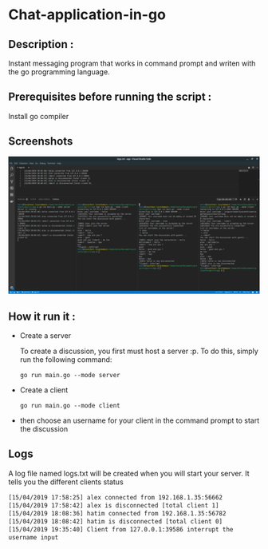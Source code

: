 # Chat-application-in-go

## Description :

Instant messaging program that works in command prompt and writen with the go programming language.

## Prerequisites before running the script :

Install go compiler

## Screenshots

![screenshot of the chat application](images/screenshot.png)
 
## How it run it :

- Create a server
  
  To create a discussion, you first must host a server :p. To do this, simply run the following command:

  ```shell
  go run main.go --mode server
  ```

- Create a client

  ```shell
  go run main.go --mode client
  ```

- then choose an username for your client in the command prompt to start the discussion

## Logs

A log file named logs.txt will be created when you will start your server. It tells you the different clients status

```
[15/04/2019 17:58:25] alex connected from 192.168.1.35:56662
[15/04/2019 17:58:42] alex is disconnected [total client 1]
[15/04/2019 18:08:36] hatim connected from 192.168.1.35:56782
[15/04/2019 18:08:42] hatim is disconnected [total client 0]
[15/04/2019 19:35:40] Client from 127.0.0.1:39586 interrupt the username input
```
